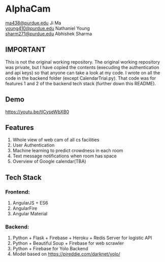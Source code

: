 # AlphaCam

ma438@purdue.edu
Ji Ma<br>
young410@purdue.edu
Nathaniel Young<br>
sharm271@purdue.edu
Abhishek Sharma<br>

## IMPORTANT
This is not the original working repository. The original working repository was private, but I have copied the contents (execuding the authentication and api keys) so that anyone can take a look at my code. I wrote on all the code in the backend folder (except CalendarTrial.py). That code was for features 1 and 2 of the backend tech stack (further down this README).

## Demo

<a href="https://youtu.be/tlCyseWbXB0">https://youtu.be/tlCyseWbXB0</a>

## Features
 
1. Whole view of web cam of all cs facilities
2. User Authentication
3. Machine learning to predict crowdness in each room
4. Text message notifications when room has space
5. Overview of Google calendar(TBA)


## Tech Stack

### Frontend: 

1. AngularJS + ES6
2. AngularFire
3. Angular Material


### Backend:

1. Python + Flask + Firebase + Heroku + Redis Server for logistic API
2. Python + Beautiful Soup + Firebase for web scrawler
3. Python + Firebase for Yolo Backend
4. Model based on https://pjreddie.com/darknet/yolo/


